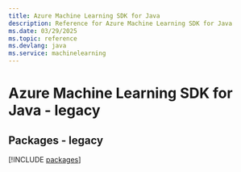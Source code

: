 ```yaml
---
title: Azure Machine Learning SDK for Java
description: Reference for Azure Machine Learning SDK for Java
ms.date: 03/29/2025
ms.topic: reference
ms.devlang: java
ms.service: machinelearning
---
```

# Azure Machine Learning SDK for Java - legacy
## Packages - legacy
[!INCLUDE [packages](machine-learning-index.md)]